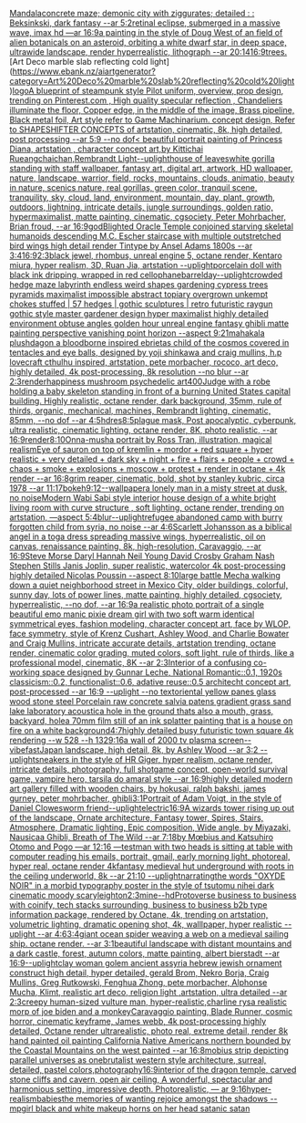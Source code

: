 [Mandala](https://www.ebank.nz/aiartgenerator?category=Mandala)[concrete maze; demonic city with ziggurates; detailed : : Beksinkski, dark fantasy --ar 5:2](https://www.ebank.nz/aiartgenerator?category=concrete%20maze%3B%20demonic%20city%20with%20ziggurates%3B%20detailed%20%3A%20%3A%20Beksinkski%2C%20dark%20fantasy%20--ar%205%3A2)[retinal eclipse, submerged in a massive wave, imax hd —ar 16:9](https://www.ebank.nz/aiartgenerator?category=retinal%20eclipse%2C%20submerged%20in%20a%20massive%20wave%2C%20imax%20hd%20%E2%80%94ar%2016%3A9)[a painting in the style of Doug West of an field of alien botanicals on an asteroid, orbiting a white dwarf star, in deep space, ultrawide landscape, render hyperrealistic, lithograph --ar 20:14](https://www.ebank.nz/aiartgenerator?category=a%20painting%20in%20the%20style%20of%20Doug%20West%20of%20an%20field%20of%20alien%20botanicals%20on%20an%20asteroid%2C%20orbiting%20a%20white%20dwarf%20star%2C%20in%20deep%20space%2C%20ultrawide%20landscape%2C%20render%20hyperrealistic%2C%20lithograph%20--ar%2020%3A14)[16:9](https://www.ebank.nz/aiartgenerator?category=16%3A9)[trees.](https://www.ebank.nz/aiartgenerator?category=trees.)[Art Deco marble slab reflecting cold light](https://www.ebank.nz/aiartgenerator?category=Art%20Deco%20marble%20slab%20reflecting%20cold%20light)[logo](https://www.ebank.nz/aiartgenerator?category=logo)[A blueprint of steampunk style Pilot uniform,  overview, prop design,  trending on Pinterest.com  , High quality specular reflection ,  Chandeliers illuminate the floor, Copper  edge, in the middle of the image, Brass pipeline,  Black metal foil,  Art style refer to Game Machinarium.  concept design, Refer to SHAPESHIFTER CONCEPTS  of artstation, cinematic,  8k, high detailed,  post processing    --ar 5:9   --no dof](https://www.ebank.nz/aiartgenerator?category=A%20blueprint%20of%20steampunk%20style%20Pilot%20uniform%2C%20%20overview%2C%20prop%20design%2C%20%20trending%20on%20Pinterest.com%20%20%2C%20High%20quality%20specular%20reflection%20%2C%20%20Chandeliers%20illuminate%20the%20floor%2C%20Copper%20%20edge%2C%20in%20the%20middle%20of%20the%20image%2C%20Brass%20pipeline%2C%20%20Black%20metal%20foil%2C%20%20Art%20style%20refer%20to%20Game%20Machinarium.%20%20concept%20design%2C%20Refer%20to%20SHAPESHIFTER%20CONCEPTS%20%20of%20artstation%2C%20cinematic%2C%20%208k%2C%20high%20detailed%2C%20%20post%20processing%20%20%20%20--ar%205%3A9%20%20%20--no%20dof)[< beautiful portrait painting of Princess Diana, artstation , character concept art,by Kittichai Rueangchaichan,Rembrandt Light](https://www.ebank.nz/aiartgenerator?category=%3C%20beautiful%20portrait%20painting%20of%20Princess%20Diana%2C%20artstation%20%2C%20character%20concept%20art%2Cby%20Kittichai%20Rueangchaichan%2CRembrandt%20Light)[--uplight](https://www.ebank.nz/aiartgenerator?category=--uplight)[house of leaves](https://www.ebank.nz/aiartgenerator?category=house%20of%20leaves)[white gorilla standing with staff wallpaper, fantasy art, digital art, artwork, HD wallpaper, nature, landscape, warrior, field, rocks, mountains, clouds, animatio, beauty in nature, scenics nature, real gorillas, green color, tranquil scene, tranquility, sky, cloud, land, environment, mountain, day, plant, growth, outdoors, lightning, intricate details, jungle surroundings, golden ratio, hypermaximalist, matte painting, cinematic, cgsociety, Peter Mohrbacher, Brian froud, --ar 16:9](https://www.ebank.nz/aiartgenerator?category=white%20gorilla%20standing%20with%20staff%20wallpaper%2C%20fantasy%20art%2C%20digital%20art%2C%20artwork%2C%20HD%20wallpaper%2C%20nature%2C%20landscape%2C%20warrior%2C%20field%2C%20rocks%2C%20mountains%2C%20clouds%2C%20animatio%2C%20beauty%20in%20nature%2C%20scenics%20nature%2C%20real%20gorillas%2C%20green%20color%2C%20tranquil%20scene%2C%20tranquility%2C%20sky%2C%20cloud%2C%20land%2C%20environment%2C%20mountain%2C%20day%2C%20plant%2C%20growth%2C%20outdoors%2C%20lightning%2C%20intricate%20details%2C%20jungle%20surroundings%2C%20golden%20ratio%2C%20hypermaximalist%2C%20matte%20painting%2C%20cinematic%2C%20cgsociety%2C%20Peter%20Mohrbacher%2C%20Brian%20froud%2C%20--ar%2016%3A9)[god](https://www.ebank.nz/aiartgenerator?category=god)[Blighted Oracle Temple conjoined starving skeletal humanoids descending M.C. Escher staircase with multiple outstretched bird wings high detail render Tintype by Ansel Adams 1800s --ar 3:4](https://www.ebank.nz/aiartgenerator?category=Blighted%20Oracle%20Temple%20conjoined%20starving%20skeletal%20humanoids%20descending%20M.C.%20Escher%20staircase%20with%20multiple%20outstretched%20bird%20wings%20high%20detail%20render%20Tintype%20by%20Ansel%20Adams%201800s%20--ar%203%3A4)[16:9](https://www.ebank.nz/aiartgenerator?category=16%3A9)[2:3](https://www.ebank.nz/aiartgenerator?category=2%3A3)[black jewel, rhombus, unreal engine 5, octane render, Kentaro miura, hyper realism, 3D, Ruan Jia, artstation --uplight](https://www.ebank.nz/aiartgenerator?category=black%20jewel%2C%20rhombus%2C%20unreal%20engine%205%2C%20octane%20render%2C%20Kentaro%20miura%2C%20hyper%20realism%2C%203D%2C%20Ruan%20Jia%2C%20artstation%20--uplight)[porcelain doll with black ink dripping, wrapped in red cellophane](https://www.ebank.nz/aiartgenerator?category=porcelain%20doll%20with%20black%20ink%20dripping%2C%20wrapped%20in%20red%20cellophane)[barrel](https://www.ebank.nz/aiartgenerator?category=barrel)[day](https://www.ebank.nz/aiartgenerator?category=day)[--uplight](https://www.ebank.nz/aiartgenerator?category=--uplight)[crowded hedge maze labyrinth endless weird shapes gardening cypress trees pyramids maximalist impossible abstract topiary overgrown unkempt chokes stuffed | 57 hedges | gothic sculptures | retro futuristic raygun gothic style master gardener design hyper maximalist highly detailed environment obtuse angles golden hour unreal engine fantasy ghibli matte painting perspective vanishing point horizon --aspect 9:21](https://www.ebank.nz/aiartgenerator?category=crowded%20hedge%20maze%20labyrinth%20endless%20weird%20shapes%20gardening%20cypress%20trees%20pyramids%20maximalist%20impossible%20abstract%20topiary%20overgrown%20unkempt%20chokes%20stuffed%20%7C%2057%20hedges%20%7C%20gothic%20sculptures%20%7C%20retro%20futuristic%20raygun%20gothic%20style%20master%20gardener%20design%20hyper%20maximalist%20highly%20detailed%20environment%20obtuse%20angles%20golden%20hour%20unreal%20engine%20fantasy%20ghibli%20matte%20painting%20perspective%20vanishing%20point%20horizon%20--aspect%209%3A21)[mahakala plush](https://www.ebank.nz/aiartgenerator?category=mahakala%20plush)[dagon a bloodborne inspired ebrietas child of the cosmos covered in tentacles and eye balls, designed by yoji shinkawa and craig mullins, h.p lovecraft cthulhu inspired, artstation, pete morbacher, rococo, art deco, highly detailed, 4k post-processing, 8k resolution --no blur --ar 2:3](https://www.ebank.nz/aiartgenerator?category=dagon%20a%20bloodborne%20inspired%20ebrietas%20child%20of%20the%20cosmos%20covered%20in%20tentacles%20and%20eye%20balls%2C%20designed%20by%20yoji%20shinkawa%20and%20craig%20mullins%2C%20h.p%20lovecraft%20cthulhu%20inspired%2C%20artstation%2C%20pete%20morbacher%2C%20rococo%2C%20art%20deco%2C%20highly%20detailed%2C%204k%20post-processing%2C%208k%20resolution%20--no%20blur%20--ar%202%3A3)[render](https://www.ebank.nz/aiartgenerator?category=render)[happiness mushroom psychedelic art](https://www.ebank.nz/aiartgenerator?category=happiness%20mushroom%20psychedelic%20art)[400](https://www.ebank.nz/aiartgenerator?category=400)[Judge with a robe holding a baby skeleton standing in front of a burning United States capital building. Highly realistic, octane render, dark background, 35mm, rule of thirds, organic, mechanical, machines, Rembrandt lighting, cinematic, 85mm, --no dof --ar 4:5](https://www.ebank.nz/aiartgenerator?category=Judge%20with%20a%20robe%20holding%20a%20baby%20skeleton%20standing%20in%20front%20of%20a%20burning%20United%20States%20capital%20building.%20Highly%20realistic%2C%20octane%20render%2C%20dark%20background%2C%2035mm%2C%20rule%20of%20thirds%2C%20organic%2C%20mechanical%2C%20machines%2C%20Rembrandt%20lighting%2C%20cinematic%2C%2085mm%2C%20--no%20dof%20--ar%204%3A5)[hd](https://www.ebank.nz/aiartgenerator?category=hd)[res](https://www.ebank.nz/aiartgenerator?category=res)[8:5](https://www.ebank.nz/aiartgenerator?category=8%3A5)[plague mask, Post apocalyptic, cyberpunk, ultra realistic, cinematic lighting, octane render, 8K, photo realistic, --ar 16:9](https://www.ebank.nz/aiartgenerator?category=plague%20mask%2C%20Post%20apocalyptic%2C%20cyberpunk%2C%20ultra%20realistic%2C%20cinematic%20lighting%2C%20octane%20render%2C%208K%2C%20photo%20realistic%2C%20--ar%2016%3A9)[render](https://www.ebank.nz/aiartgenerator?category=render)[8:10](https://www.ebank.nz/aiartgenerator?category=8%3A10)[Onna-musha portrait by Ross Tran, illustration, magical realism](https://www.ebank.nz/aiartgenerator?category=Onna-musha%20portrait%20by%20Ross%20Tran%2C%20illustration%2C%20magical%20realism)[Eye of sauron on top of kremlin + mordor +  red square + hyper realistic + very detailed + dark sky + night + fire + flairs + people + crowd + chaos + smoke + explosions + moscow +  protest + render in octane + 4k render --ar 16:8](https://www.ebank.nz/aiartgenerator?category=Eye%20of%20sauron%20on%20top%20of%20kremlin%20%2B%20mordor%20%2B%20%20red%20square%20%2B%20hyper%20realistic%20%2B%20very%20detailed%20%2B%20dark%20sky%20%2B%20night%20%2B%20fire%20%2B%20flairs%20%2B%20people%20%2B%20crowd%20%2B%20chaos%20%2B%20smoke%20%2B%20explosions%20%2B%20moscow%20%2B%20%20protest%20%2B%20render%20in%20octane%20%2B%204k%20render%20--ar%2016%3A8)[grim reaper, cinematic, bold, shot by stanley kubric, circa 1978 --ar 11:17](https://www.ebank.nz/aiartgenerator?category=grim%20reaper%2C%20cinematic%2C%20bold%2C%20shot%20by%20stanley%20kubric%2C%20circa%201978%20--ar%2011%3A17)[bokeh](https://www.ebank.nz/aiartgenerator?category=bokeh)[9:12](https://www.ebank.nz/aiartgenerator?category=9%3A12)[--wallpaper](https://www.ebank.nz/aiartgenerator?category=--wallpaper)[a lonely man in a misty street at dusk, no noise](https://www.ebank.nz/aiartgenerator?category=a%20lonely%20man%20in%20a%20misty%20street%20at%20dusk%2C%20no%20noise)[Modern Wabi Sabi style interior house design of a white bright living room with curve structure , soft lighting, octane render, trending on artstation, —aspect 5:4](https://www.ebank.nz/aiartgenerator?category=Modern%20Wabi%20Sabi%20style%20interior%20house%20design%20of%20a%20white%20bright%20living%20room%20with%20curve%20structure%20%2C%20soft%20lighting%2C%20octane%20render%2C%20trending%20on%20artstation%2C%20%E2%80%94aspect%205%3A4)[blur](https://www.ebank.nz/aiartgenerator?category=blur)[--uplight](https://www.ebank.nz/aiartgenerator?category=--uplight)[refugee abandoned camp with burry forgotten child from syria,  no noise --ar 4:6](https://www.ebank.nz/aiartgenerator?category=refugee%20abandoned%20camp%20with%20burry%20forgotten%20child%20from%20syria%2C%20%20no%20noise%20--ar%204%3A6)[Scarlett Johansson as a biblical angel in a toga dress spreading massive wings, hyperrealistic, oil on canvas, renaissance painting, 8k, high-resolution, Caravaggio, --ar 16:9](https://www.ebank.nz/aiartgenerator?category=Scarlett%20Johansson%20as%20a%20biblical%20angel%20in%20a%20toga%20dress%20spreading%20massive%20wings%2C%20hyperrealistic%2C%20oil%20on%20canvas%2C%20renaissance%20painting%2C%208k%2C%20high-resolution%2C%20Caravaggio%2C%20--ar%2016%3A9)[Steve Morse Daryl Hannah Neil Young David Crosby Graham Nash Stephen Stills Janis Joplin, super realistic, watercolor 4k post-processing highly detailed Nicolas Poussin --aspect 8:10](https://www.ebank.nz/aiartgenerator?category=Steve%20Morse%20Daryl%20Hannah%20Neil%20Young%20David%20Crosby%20Graham%20Nash%20Stephen%20Stills%20Janis%20Joplin%2C%20super%20realistic%2C%20watercolor%204k%20post-processing%20highly%20detailed%20Nicolas%20Poussin%20--aspect%208%3A10)[large battle Mecha walking down a quiet neighborhood street in Mexico City, older buildings, colorful, sunny day, lots of power lines, matte painting, highly detailed, cgsociety, hyperrealistic, --no dof, --ar 16:9](https://www.ebank.nz/aiartgenerator?category=large%20battle%20Mecha%20walking%20down%20a%20quiet%20neighborhood%20street%20in%20Mexico%20City%2C%20older%20buildings%2C%20colorful%2C%20sunny%20day%2C%20lots%20of%20power%20lines%2C%20matte%20painting%2C%20highly%20detailed%2C%20cgsociety%2C%20hyperrealistic%2C%20--no%20dof%2C%20--ar%2016%3A9)[a realistic photo portrait of a single beautiful emo manic pixie dream girl with two soft warm identical symmetrical eyes, fashion modeling, character concept art, face by WLOP, face symmetry, style of Krenz Cushart, Ashley Wood, and Charlie Bowater and Craig Mullins, intricate accurate details, artstation trending, octane render, cinematic color grading, muted colors, soft light, rule of thirds, like a professional model, cinematic, 8K --ar 2:3](https://www.ebank.nz/aiartgenerator?category=a%20realistic%20photo%20portrait%20of%20a%20single%20beautiful%20emo%20manic%20pixie%20dream%20girl%20with%20two%20soft%20warm%20identical%20symmetrical%20eyes%2C%20fashion%20modeling%2C%20character%20concept%20art%2C%20face%20by%20WLOP%2C%20face%20symmetry%2C%20style%20of%20Krenz%20Cushart%2C%20Ashley%20Wood%2C%20and%20Charlie%20Bowater%20and%20Craig%20Mullins%2C%20intricate%20accurate%20details%2C%20artstation%20trending%2C%20octane%20render%2C%20cinematic%20color%20grading%2C%20muted%20colors%2C%20soft%20light%2C%20rule%20of%20thirds%2C%20like%20a%20professional%20model%2C%20cinematic%2C%208K%20--ar%202%3A3)[](https://www.ebank.nz/aiartgenerator?category=)[Interior of a confusing co-working space designed by Gunnar Leche, National Romantic::0.1, 1920s classicism::0.2, functionalist::0.6, adative reuse::0.5 architecht concept art, post-processed  --ar 16:9 --uplight --no text](https://www.ebank.nz/aiartgenerator?category=Interior%20of%20a%20confusing%20co-working%20space%20designed%20by%20Gunnar%20Leche%2C%20National%20Romantic%3A%3A0.1%2C%201920s%20classicism%3A%3A0.2%2C%20functionalist%3A%3A0.6%2C%20adative%20reuse%3A%3A0.5%20architecht%20concept%20art%2C%20post-processed%20%20--ar%2016%3A9%20--uplight%20--no%20text)[oriental yellow panes glass  wood stone steel Porcelain raw  concrete salvia patens gradient grass sand lake  laboratory acoustic](https://www.ebank.nz/aiartgenerator?category=oriental%20yellow%20panes%20glass%20%20wood%20stone%20steel%20Porcelain%20raw%20%20concrete%20salvia%20patens%20gradient%20grass%20sand%20lake%20%20laboratory%20acoustic)[a hole in the ground thats also a mouth, grass, backyard, hole](https://www.ebank.nz/aiartgenerator?category=a%20hole%20in%20the%20ground%20thats%20also%20a%20mouth%2C%20grass%2C%20backyard%2C%20hole)[a 70mm film still of an ink splatter painting that is a house on fire on a white background](https://www.ebank.nz/aiartgenerator?category=a%2070mm%20film%20still%20of%20an%20ink%20splatter%20painting%20that%20is%20a%20house%20on%20fire%20on%20a%20white%20background)[4:7](https://www.ebank.nz/aiartgenerator?category=4%3A7)[highly detailed busy futuristic town square 4k rendering --w 528 --h 132](https://www.ebank.nz/aiartgenerator?category=highly%20detailed%20busy%20futuristic%20town%20square%204k%20rendering%20--w%20528%20--h%20132)[9:16](https://www.ebank.nz/aiartgenerator?category=9%3A16)[a wall of 2000 tv plasma screen](https://www.ebank.nz/aiartgenerator?category=a%20wall%20of%202000%20tv%20plasma%20screen)[--vibefast](https://www.ebank.nz/aiartgenerator?category=--vibefast)[Japan landscape, high detail, 8k, by Ashley Wood --ar 3:2 --uplight](https://www.ebank.nz/aiartgenerator?category=Japan%20landscape%2C%20high%20detail%2C%208k%2C%20by%20Ashley%20Wood%20--ar%203%3A2%20--uplight)[sneakers in the style of HR Giger, hyper realism, octane render, intricate details, photography, full shot](https://www.ebank.nz/aiartgenerator?category=sneakers%20in%20the%20style%20of%20HR%20Giger%2C%20hyper%20realism%2C%20octane%20render%2C%20intricate%20details%2C%20photography%2C%20full%20shot)[game concept, open-world survival game, vampire hero, tarsila do amaral style --ar 16:9](https://www.ebank.nz/aiartgenerator?category=game%20concept%2C%20open-world%20survival%20game%2C%20vampire%20hero%2C%20tarsila%20do%20amaral%20style%20--ar%2016%3A9)[highly detailed modern art gallery filled with wooden chairs, by hokusai, ralph bakshi, james gurney, peter mohrbacher, ghibli](https://www.ebank.nz/aiartgenerator?category=highly%20detailed%20modern%20art%20gallery%20filled%20with%20wooden%20chairs%2C%20by%20hokusai%2C%20ralph%20bakshi%2C%20james%20gurney%2C%20peter%20mohrbacher%2C%20ghibli)[3:1](https://www.ebank.nz/aiartgenerator?category=3%3A1)[Portrait of Adam Voigt, in the style of Daniel Clowes](https://www.ebank.nz/aiartgenerator?category=Portrait%20of%20Adam%20Voigt%2C%20in%20the%20style%20of%20Daniel%20Clowes)[worm friend](https://www.ebank.nz/aiartgenerator?category=worm%20friend)[--uplight](https://www.ebank.nz/aiartgenerator?category=--uplight)[electric](https://www.ebank.nz/aiartgenerator?category=electric)[16:9](https://www.ebank.nz/aiartgenerator?category=16%3A9)[A wizards tower rising up out of the landscape, Ornate architecture, Fantasy tower, Spires, Stairs, Atmosphere, Dramatic lighting, Epic composition, Wide angle, by Miyazaki, Nausicaa Ghibli, Breath of The Wild --ar 7:18](https://www.ebank.nz/aiartgenerator?category=A%20wizards%20tower%20rising%20up%20out%20of%20the%20landscape%2C%20Ornate%20architecture%2C%20Fantasy%20tower%2C%20Spires%2C%20Stairs%2C%20Atmosphere%2C%20Dramatic%20lighting%2C%20Epic%20composition%2C%20Wide%20angle%2C%20by%20Miyazaki%2C%20Nausicaa%20Ghibli%2C%20Breath%20of%20The%20Wild%20--ar%207%3A18)[by Mœbius and Katsuhiro Otomo and Pogo —ar 12:16 —test](https://www.ebank.nz/aiartgenerator?category=by%20M%C5%93bius%20and%20Katsuhiro%20Otomo%20and%20Pogo%20%E2%80%94ar%2012%3A16%20%E2%80%94test)[man with two heads is sitting at table with computer reading his emails, portrait, gmail, early morning light, photoreal, hyper real, octane render 4k](https://www.ebank.nz/aiartgenerator?category=man%20with%20two%20heads%20is%20sitting%20at%20table%20with%20computer%20reading%20his%20emails%2C%20portrait%2C%20gmail%2C%20early%20morning%20light%2C%20photoreal%2C%20hyper%20real%2C%20octane%20render%204k)[fantasy medieval hut underground with roots in the ceiling underworld, 8k --ar 21:10 --uplight](https://www.ebank.nz/aiartgenerator?category=fantasy%20medieval%20hut%20underground%20with%20roots%20in%20the%20ceiling%20underworld%2C%208k%20--ar%2021%3A10%20--uplight)[narrating](https://www.ebank.nz/aiartgenerator?category=narrating)[the words "OXYDE NOIR" in a morbid typography poster in the style of tsutomu nihei dark cinematic moody scary](https://www.ebank.nz/aiartgenerator?category=the%20words%20%22OXYDE%20NOIR%22%20in%20a%20morbid%20typography%20poster%20in%20the%20style%20of%20tsutomu%20nihei%20dark%20cinematic%20moody%20scary)[leighton](https://www.ebank.nz/aiartgenerator?category=leighton)[2:3](https://www.ebank.nz/aiartgenerator?category=2%3A3)[mine](https://www.ebank.nz/aiartgenerator?category=mine)[--hd](https://www.ebank.nz/aiartgenerator?category=--hd)[Protoverse business to business with coinify, tech stacks surrounding, business to business b2b type information package, rendered by Octane, 4k, trending on artstation, volumetric lighting, dramatic opening shot, 4k, walllpaper, hyper realistic --uplight --ar 4:6](https://www.ebank.nz/aiartgenerator?category=Protoverse%20business%20to%20business%20with%20coinify%2C%20tech%20stacks%20surrounding%2C%20business%20to%20business%20b2b%20type%20information%20package%2C%20rendered%20by%20Octane%2C%204k%2C%20trending%20on%20artstation%2C%20volumetric%20lighting%2C%20dramatic%20opening%20shot%2C%204k%2C%20walllpaper%2C%20hyper%20realistic%20--uplight%20--ar%204%3A6)[3:4](https://www.ebank.nz/aiartgenerator?category=3%3A4)[](https://www.ebank.nz/aiartgenerator?category=)[giant ocean spider weaving a web on a medieval sailing ship. octane render. --ar 3:1](https://www.ebank.nz/aiartgenerator?category=giant%20ocean%20spider%20weaving%20a%20web%20on%20a%20medieval%20sailing%20ship.%20octane%20render.%20--ar%203%3A1)[beautiful landscape with distant mountains and a dark castle, forest, autumn colors, matte painting, albert bierstadt --ar 16:9](https://www.ebank.nz/aiartgenerator?category=beautiful%20landscape%20with%20distant%20mountains%20and%20a%20dark%20castle%2C%20forest%2C%20autumn%20colors%2C%20matte%20painting%2C%20albert%20bierstadt%20--ar%2016%3A9)[--uplight](https://www.ebank.nz/aiartgenerator?category=--uplight)[clay woman golem ancient assyria hebrew jewish ornament construct high detail, hyper detailed, gerald Brom, Nekro Borja, Craig Mullins, Greg Rutkowski, Fenghua Zhong, pete morbacher, Alphonse Mucha, Klimt, realistic art deco, religion light ,artstation, ultra detailed --ar 2:3](https://www.ebank.nz/aiartgenerator?category=clay%20woman%20golem%20ancient%20assyria%20hebrew%20jewish%20ornament%20construct%20high%20detail%2C%20hyper%20detailed%2C%20gerald%20Brom%2C%20Nekro%20Borja%2C%20Craig%20Mullins%2C%20Greg%20Rutkowski%2C%20Fenghua%20Zhong%2C%20pete%20morbacher%2C%20Alphonse%20Mucha%2C%20Klimt%2C%20realistic%20art%20deco%2C%20religion%20light%20%2Cartstation%2C%20ultra%20detailed%20--ar%202%3A3)[creepy human-sized vulture man, hyper-realistic,](https://www.ebank.nz/aiartgenerator?category=creepy%20human-sized%20vulture%20man%2C%20hyper-realistic%2C)[charline rys](https://www.ebank.nz/aiartgenerator?category=charline%20rys)[a realistic morp of joe biden and a monkey](https://www.ebank.nz/aiartgenerator?category=a%20realistic%20morp%20of%20joe%20biden%20and%20a%20monkey)[Caravaggio painting, Blade Runner, cosmic horror, cinematic keyframe, James webb, 4k post-processing highly detailed, Octane render ultrarealistic, photo real, extreme detail, render 8k hand painted oil painting California Native Americans northern bounded by the Coastal Mountains on the west painted --ar 16:8](https://www.ebank.nz/aiartgenerator?category=Caravaggio%20painting%2C%20Blade%20Runner%2C%20cosmic%20horror%2C%20cinematic%20keyframe%2C%20James%20webb%2C%204k%20post-processing%20highly%20detailed%2C%20Octane%20render%20ultrarealistic%2C%20photo%20real%2C%20extreme%20detail%2C%20render%208k%20hand%20painted%20oil%20painting%20California%20Native%20Americans%20northern%20bounded%20by%20the%20Coastal%20Mountains%20on%20the%20west%20painted%20--ar%2016%3A8)[mobius strip depicting parallel universes as one](https://www.ebank.nz/aiartgenerator?category=mobius%20strip%20depicting%20parallel%20universes%20as%20one)[brutalist western style architecture, surreal, detailed, pastel colors,](https://www.ebank.nz/aiartgenerator?category=brutalist%20western%20style%20architecture%2C%20surreal%2C%20detailed%2C%20pastel%20colors%2C)[photography](https://www.ebank.nz/aiartgenerator?category=photography)[16:9](https://www.ebank.nz/aiartgenerator?category=16%3A9)[interior of the dragon temple, carved stone cliffs and cavern, open air ceiling, A wonderful, spectacular and harmonious setting, impressive depth. Photorealistic, — ar 9:16](https://www.ebank.nz/aiartgenerator?category=interior%20of%20the%20dragon%20temple%2C%20carved%20stone%20cliffs%20and%20cavern%2C%20open%20air%20ceiling%2C%20A%20wonderful%2C%20spectacular%20and%20harmonious%20setting%2C%20impressive%20depth.%20Photorealistic%2C%20%E2%80%94%20ar%209%3A16)[hyper-realism](https://www.ebank.nz/aiartgenerator?category=hyper-realism)[babies](https://www.ebank.nz/aiartgenerator?category=babies)[the memories of wanting rejoice amongst the shadows --mp](https://www.ebank.nz/aiartgenerator?category=the%20memories%20of%20wanting%20rejoice%20amongst%20the%20shadows%20--mp)[girl black and white makeup horns on her head satanic satan](https://www.ebank.nz/aiartgenerator?category=girl%20black%20and%20white%20makeup%20horns%20on%20her%20head%20satanic%20satan)